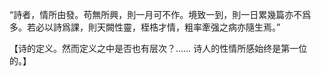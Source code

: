“詩者，情所由發。苟無所興，則一月可不作。境致一到，則一日累幾篇亦不爲多。若必以詩爲課，則天闕性靈，桎梏才情，粗率牽强之病亦隨生焉。”

【诗的定义。然而定义之中是否也有层次？……
诗人的性情所感始终是第一位的。】
